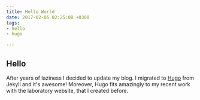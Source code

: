 ```yaml
---
title: Hello World
date: 2017-02-06 02:25:08 +0300
tags:
- hello
- hugo

---
```

## Hello

After years of laziness I decided to update my blog. I migrated to
[Hugo](https://gohugo.io/) from Jekyll and it's awesome! Moreover, Hugo fits
amazingly to my recent work with the laboratory website, that I created before.
